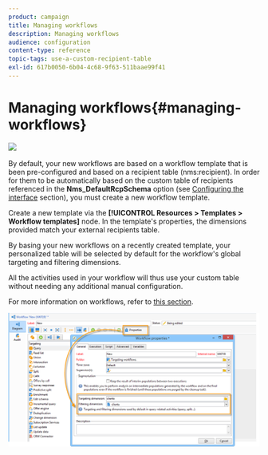 ```yaml
---
product: campaign
title: Managing workflows
description: Managing workflows
audience: configuration
content-type: reference
topic-tags: use-a-custom-recipient-table
exl-id: 617b0050-6b04-4c68-9f63-511baae99f41
---
```

# Managing workflows{#managing-workflows}

![](assets/do-not-localize/v7-only.svg)

By default, your new workflows are based on a workflow template that is been pre-configured and based on a recipient table (nms:recipient). In order for them to be automatically based on the custom table of recipients referenced in the **Nms_DefaultRcpSchema** option (see [Configuring the interface](../../configuration/using/configuring-the-interface.md) section), you must create a new workflow template.

Create a new template via the **[!UICONTROL Resources > Templates > Workflow templates]** node. In the template's properties, the dimensions provided match your external recipients table.

By basing your new workflows on a recently created template, your personalized table will be selected by default for the workflow's global targeting and filtering dimensions.

All the activities used in your workflow will thus use your custom table without needing any additional manual configuration.

For more information on workflows, refer to [this section](../../../common/workflow/using/about-workflows.md).

![](assets/cfg_external_table_workflow.png)
